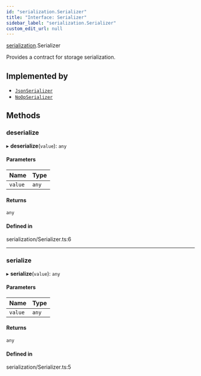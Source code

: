 ```yaml
---
id: "serialization.Serializer"
title: "Interface: Serializer"
sidebar_label: "serialization.Serializer"
custom_edit_url: null
---
```


[serialization](../modules/serialization.md).Serializer

Provides a contract for storage serialization.

## Implemented by

- [`JsonSerializer`](../classes/serialization.JsonSerializer.md)
- [`NoOpSerializer`](../classes/serialization.NoOpSerializer.md)

## Methods

### deserialize

▸ **deserialize**(`value`): `any`

#### Parameters

| Name | Type |
| :------ | :------ |
| `value` | `any` |

#### Returns

`any`

#### Defined in

serialization/Serializer.ts:6

___

### serialize

▸ **serialize**(`value`): `any`

#### Parameters

| Name | Type |
| :------ | :------ |
| `value` | `any` |

#### Returns

`any`

#### Defined in

serialization/Serializer.ts:5
